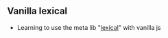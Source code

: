 ## Vanilla lexical

- Learning to use the meta lib "[lexical](https://lexical.dev/)" with vanilla js
